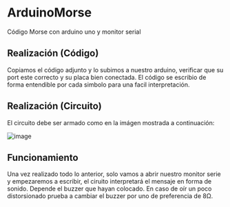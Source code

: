 # ArduinoMorse
Código Morse con arduino uno y monitor serial

## Realización (Código)
Copiamos el código adjunto y lo subimos a nuestro arduino, verificar que su port este correcto y su placa bien conectada.
El código se escribio de forma entendible por cada simbolo para una facil interpretación.

## Realización (Circuito)
El circuito debe ser armado como en la imágen mostrada a continuación:

![image](https://user-images.githubusercontent.com/84193239/233153707-def103dd-33fc-47cc-805e-499c0351c227.png)

## Funcionamiento
Una vez realizado todo lo anterior, solo vamos a abrir nuestro monitor serie y empezaremos a escribir, el ciruito interpretará el mensaje en forma de sonido.
Depende el buzzer que hayan colocado.
En caso de oír un poco distorsionado prueba a cambiar el buzzer por uno de preferencia de 8Ω.
